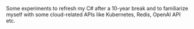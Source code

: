 Some experiments to refresh my C# after a 10-year break and to familiarize myself with some cloud-related APIs like Kubernetes, Redis, OpenAI API etc.
